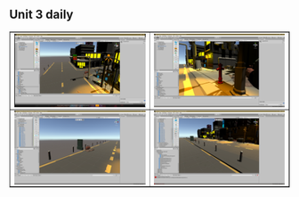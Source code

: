 ## Unit 3 daily

<table border="none">
  <tr>
    <td>
       <img src="https://github.com/quarufus/Digital-Storytelling-Individual-Assignment/blob/main/dailies/Deliverable1/Unit3/Screenshot%20(5).png" align="left" width="100%" float="left">
    </td>
    <td>
      <img src="https://github.com/quarufus/Digital-Storytelling-Individual-Assignment/blob/main/dailies/Deliverable1/Unit3/Screenshot%20(6).png" align="left" width="100%" float="left">
    </td>
  </tr>
  <tr>
    <td>
       <img src="https://github.com/quarufus/Digital-Storytelling-Individual-Assignment/blob/main/dailies/Deliverable1/Unit3/Screenshot%20(8).png" align="left" width="100%" float="left">
    </td>
    <td>
      <img src="https://github.com/quarufus/Digital-Storytelling-Individual-Assignment/blob/main/dailies/Deliverable1/Unit3/Screenshot%20(9).png" align="left" width="100%" float="left">
    </td>
  </tr>
</table>
